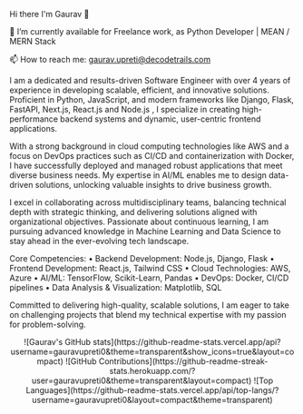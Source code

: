 Hi there I'm Gaurav 👋

🔭 I’m currently available for Freelance work, as Python Developer | MEAN / MERN Stack

📫 How to reach me: gaurav.upreti@decodetrails.com

I am a dedicated and results-driven Software Engineer with over 4 years of experience in developing scalable, efficient, and innovative solutions. Proficient in Python, JavaScript, and modern frameworks like Django, Flask, FastAPI, Next.js, React.js and Node.js , I specialize in creating high-performance backend systems and dynamic, user-centric frontend applications.

With a strong background in cloud computing technologies like AWS and a focus on DevOps practices such as CI/CD and containerization with Docker, I have successfully deployed and managed robust applications that meet diverse business needs. My expertise in AI/ML enables me to design data-driven solutions, unlocking valuable insights to drive business growth.

I excel in collaborating across multidisciplinary teams, balancing technical depth with strategic thinking, and delivering solutions aligned with organizational objectives. Passionate about continuous learning, I am pursuing advanced knowledge in Machine Learning and Data Science to stay ahead in the ever-evolving tech landscape.

Core Competencies:
	•	Backend Development: Node.js, Django, Flask
	•	Frontend Development: React.js, Tailwind CSS
	•	Cloud Technologies: AWS, Azure
	•	AI/ML: TensorFlow, Scikit-Learn, Pandas
	•	DevOps: Docker, CI/CD pipelines
	•	Data Analysis & Visualization: Matplotlib, SQL

Committed to delivering high-quality, scalable solutions, I am eager to take on challenging projects that blend my technical expertise with my passion for problem-solving.

<div align="center">
![Gaurav's GitHub stats](https://github-readme-stats.vercel.app/api?username=gauravupreti0&theme=transparent&show_icons=true&layout=compact) 
![GitHub Contributions](https://github-readme-streak-stats.herokuapp.com/?user=gauravupreti0&theme=transparent&layout=compact)
![Top Languages](https://github-readme-stats.vercel.app/api/top-langs/?username=gauravupreti0&layout=compact&theme=transparent)
</div>
